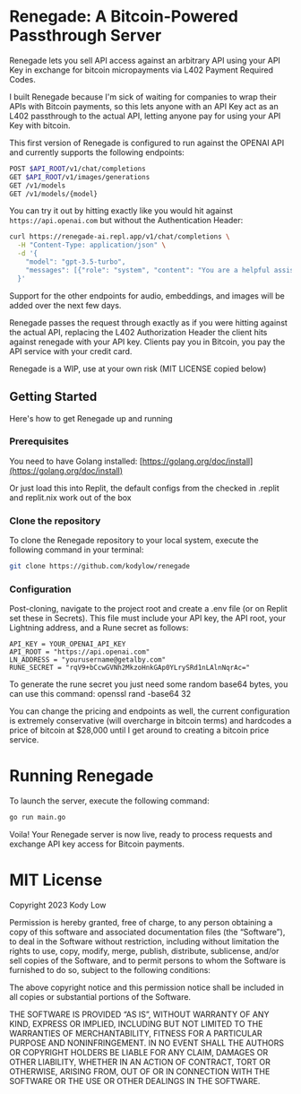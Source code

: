 # Renegade: A Bitcoin-Powered Passthrough Server

Renegade lets you sell API access against an arbitrary API using your API Key in exchange for bitcoin micropayments via L402 Payment Required Codes. 

I built Renegade because I'm sick of waiting for companies to wrap their APIs with Bitcoin payments, so this lets anyone with an API Key act as an L402 passthrough to the actual API, letting anyone pay for using your API Key with bitcoin.

This first version of Renegade is configured to run against the OPENAI API and currently supports the following endpoints:

```bash
POST $API_ROOT/v1/chat/completions
GET $API_ROOT/v1/images/generations
GET /v1/models
GET /v1/models/{model}
```

You can try it out by hitting exactly like you would hit against `https://api.openai.com` but without the Authentication Header:

```bash
curl https://renegade-ai.repl.app/v1/chat/completions \
  -H "Content-Type: application/json" \
  -d '{
    "model": "gpt-3.5-turbo",
    "messages": [{"role": "system", "content": "You are a helpful assistant."}, {"role": "user", "content": "Hello!"}]
  }'
```

Support for the other endpoints for audio, embeddings, and images will be added over the next few days.

Renegade passes the request through exactly as if you were hitting against the actual API, replacing the L402 Authorization Header the client hits against renegade with your API key. Clients pay you in Bitcoin, you pay the API service with your credit card.

Renegade is a WIP, use at your own risk (MIT LICENSE copied below)

## Getting Started

Here's how to get Renegade up and running

### Prerequisites

You need to have Golang installed: [https://golang.org/doc/install](https://golang.org/doc/install)

Or just load this into Replit, the default configs from the checked in .replit and replit.nix work out of the box

### Clone the repository

To clone the Renegade repository to your local system, execute the following command in your terminal:

```bash
git clone https://github.com/kodylow/renegade
```

### Configuration
Post-cloning, navigate to the project root and create a .env file (or on Replit set these in Secrets). This file must include your API key, the API root, your Lightning address, and a Rune secret as follows:
```dotenv
API_KEY = YOUR_OPENAI_API_KEY
API_ROOT = "https://api.openai.com"
LN_ADDRESS = "yourusername@getalby.com"
RUNE_SECRET = "rqV9+bCcwGVNh2MkzoHnkGAp0YLrySRd1nLAlnNqrAc="
```

To generate the rune secret you just need some random base64 bytes, you can use this command: openssl rand -base64 32

You can change the pricing and endpoints as well, the current configuration is extremely conservative (will overcharge in bitcoin terms) and hardcodes a price of bitcoin at $28,000 until I get around to creating a bitcoin price service.

# Running Renegade
To launch the server, execute the following command:

```bash
go run main.go
```
Voila! Your Renegade server is now live, ready to process requests and exchange API key access for Bitcoin payments.

# MIT License

Copyright 2023 Kody Low

Permission is hereby granted, free of charge, to any person obtaining a copy of this software and associated documentation files (the “Software”), to deal in the Software without restriction, including without limitation the rights to use, copy, modify, merge, publish, distribute, sublicense, and/or sell copies of the Software, and to permit persons to whom the Software is furnished to do so, subject to the following conditions:

The above copyright notice and this permission notice shall be included in all copies or substantial portions of the Software.

THE SOFTWARE IS PROVIDED “AS IS”, WITHOUT WARRANTY OF ANY KIND, EXPRESS OR IMPLIED, INCLUDING BUT NOT LIMITED TO THE WARRANTIES OF MERCHANTABILITY, FITNESS FOR A PARTICULAR PURPOSE AND NONINFRINGEMENT. IN NO EVENT SHALL THE AUTHORS OR COPYRIGHT HOLDERS BE LIABLE FOR ANY CLAIM, DAMAGES OR OTHER LIABILITY, WHETHER IN AN ACTION OF CONTRACT, TORT OR OTHERWISE, ARISING FROM, OUT OF OR IN CONNECTION WITH THE SOFTWARE OR THE USE OR OTHER DEALINGS IN THE SOFTWARE.
